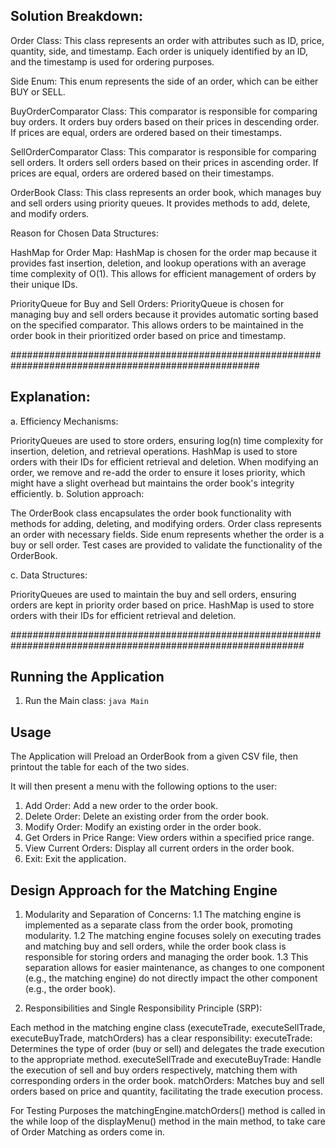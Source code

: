 ## Solution Breakdown:

Order Class: This class represents an order with attributes such as ID, price, quantity, side, and timestamp. Each order is uniquely identified by an ID, and the timestamp is used for ordering purposes.

Side Enum: This enum represents the side of an order, which can be either BUY or SELL.

BuyOrderComparator Class: This comparator is responsible for comparing buy orders. It orders buy orders based on their prices in descending order. If prices are equal, orders are ordered based on their timestamps.

SellOrderComparator Class: This comparator is responsible for comparing sell orders. It orders sell orders based on their prices in ascending order. If prices are equal, orders are ordered based on their timestamps.

OrderBook Class: This class represents an order book, which manages buy and sell orders using priority queues. It provides methods to add, delete, and modify orders.

Reason for Chosen Data Structures:

HashMap for Order Map: HashMap is chosen for the order map because it provides fast insertion, deletion, and lookup operations with an average time complexity of O(1). This allows for efficient management of orders by their unique IDs.

PriorityQueue for Buy and Sell Orders: PriorityQueue is chosen for managing buy and sell orders because it provides automatic sorting based on the specified comparator. This allows orders to be maintained in the order book in their prioritized order based on price and timestamp.


#####################################################################################################

## Explanation:

a. Efficiency Mechanisms:

PriorityQueues are used to store orders, ensuring log(n) time complexity for insertion, deletion, and retrieval operations.
HashMap is used to store orders with their IDs for efficient retrieval and deletion.
When modifying an order, we remove and re-add the order to ensure it loses priority, which might have a slight overhead but maintains the order book's integrity efficiently.
b. Solution approach:

The OrderBook class encapsulates the order book functionality with methods for adding, deleting, and modifying orders.
Order class represents an order with necessary fields.
Side enum represents whether the order is a buy or sell order.
Test cases are provided to validate the functionality of the OrderBook.

c. Data Structures:

PriorityQueues are used to maintain the buy and sell orders, ensuring orders are kept in priority order based on price.
HashMap is used to store orders with their IDs for efficient retrieval and deletion.

#############################################################################################################

## Running the Application
1. Run the Main class: `java Main`

## Usage

The Application will Preload an OrderBook from a given CSV file,  then printout the table for each of the two sides. 

It will then present a menu with the following options to the user:

1. Add Order: Add a new order to the order book.
2. Delete Order: Delete an existing order from the order book.
3. Modify Order: Modify an existing order in the order book.
4. Get Orders in Price Range: View orders within a specified price range.
5. View Current Orders: Display all current orders in the order book.
6. Exit: Exit the application.


## Design Approach for the Matching Engine

1. Modularity and Separation of Concerns:
    1.1 The matching engine is implemented as a separate class from the order book, promoting modularity.
    1.2 The matching engine focuses solely on executing trades and matching buy and sell orders, while the order book class is responsible for storing orders and managing the order book.
    1.3 This separation allows for easier maintenance, as changes to one component (e.g., the matching engine) do not directly impact the other component (e.g., the order book).


2. Responsibilities and Single Responsibility Principle (SRP):

Each method in the matching engine class (executeTrade, executeSellTrade, executeBuyTrade, matchOrders) has a clear responsibility:
executeTrade: Determines the type of order (buy or sell) and delegates the trade execution to the appropriate method.
executeSellTrade and executeBuyTrade: Handle the execution of sell and buy orders respectively, matching them with corresponding orders in the order book.
matchOrders: Matches buy and sell orders based on price and quantity, facilitating the trade execution process.


For Testing Purposes the  matchingEngine.matchOrders() method is called in the while loop of the displayMenu() method in the main method,  to take care of Order Matching as orders come in.  